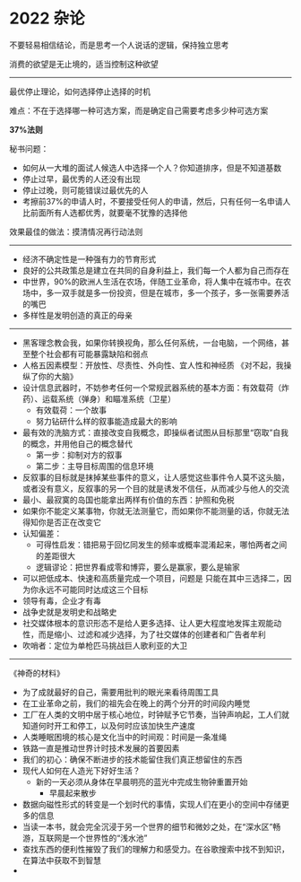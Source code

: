 # 2022 杂论



不要轻易相信结论，而是思考一个人说话的逻辑，保持独立思考

消费的欲望是无止境的，适当控制这种欲望

-----

最优停止理论，如何选择停止选择的时机

难点：不在于选择哪一种可选方案，而是确定自己需要考虑多少种可选方案

**37%法则**

秘书问题：

- 如何从一大堆的面试人候选人中选择一个人？你知道排序，但是不知道基数
- 停止过早，最优秀的人还没有出现
- 停止过晚，则可能错误过最优先的人
- 考擦前37%的申请人时，不要接受任何人的申请，然后，只有任何一名申请人比前面所有人选都优秀，就要毫不犹豫的选择他

效果最佳的做法：摸清情况再行动法则

----------

- 经济不确定性是一种强有力的节育形式
- 良好的公共政策总是建立在共同的自身利益上，我们每一个人都为自己而存在
- 中世界，90%的欧洲人生活在农场，伴随工业革命，将人集中在城市中。在农场中，多一双手就是多一份投资，但是在城市，多一个孩子，多一张需要养活的嘴巴
- 多样性是发明创造的真正的母亲

-----

- 黑客理念教会我，如果你转换视角，那么任何系统，一台电脑，一个网络，甚至整个社会都有可能暴露缺陷和弱点
- 人格五因素模型：开放性、尽责性、外向性、宜人性和神经质 《对不起，我操纵了你的大脑》
- 设计信息武器时，不妨参考任何一个常规武器系统的基本方面：有效载荷（炸药）、运载系统（弹身）和瞄准系统（卫星）
  - 有效载荷：一个故事
  - 努力钻研什么样的叙事能造成最大的影响
- 最有效的洗脑方式：直接改变自我概念，即操纵者试图从目标那里“窃取”自我的概念，并用他自己的概念替代
  - 第一步：抑制对方的叙事
  - 第二步：主导目标周围的信息环境
- 反叙事的目标就是抹掉某些事件的意义，让人感觉这些事件令人莫不这头脑，或者没有意义，反叙事的另一个目的就是诱发不信任，从而减少与他人的交流
- 最小、最寂寞的岛国也能拿出两样有价值的东西：护照和免税
- 如果你不能定义某事物，你就无法测量它，而如果你不能测量的话，你就无法得知你是否正在改变它
- 认知偏差：
  - 可得性启发：错把易于回忆同发生的频率或概率混淆起来，哪怕两者之间的差距很大
  - 逻辑谬论：把世界看成零和博弈，要么是赢家，要么是输家
- 可以把低成本、快速和高质量完成一个项目，问题是 只能在其中三选择二，因为你永远不可能同时达成这三个目标
- 领导有毒，企业才有毒
- 战争史就是发明史和战略史
- 社交媒体根本的意识形态不是给人更多选择、让人更大程度地发挥主观能动性，而是缩小、过滤和减少选择，为了社交媒体的创建者和广告者牟利
- 吹哨者：定位为单枪匹马挑战巨人歌利亚的大卫

----

《神奇的材料》

- 为了成就最好的自己，需要用批判的眼光来看待周围工具
- 在工业革命之前，我们的祖先会在晚上的两个分开的时间段内睡觉
- 工厂在人类的文明中居于核心地位，时钟赋予它节奏，当钟声响起，工人们就知道何时开工和停工，以及何时应该加快生产速度
- 人类睡眠困境的核心是文化当中的时间观：时间是一条准绳
- 铁路一直是推动世界计时技术发展的首要因素
- 我们的初心：确保不断进步的技术能留住我们真正想留住的东西
- 现代人如何在人造光下好好生活？
  - 新的一天必须从身体在早晨明亮的蓝光中完成生物钟重置开始
    - 早晨起来散步
- 数据向磁性形式的转变是一个划时代的事情，实现人们在更小的空间中存储更多的信息
- 当读一本书，就会完全沉浸于另一个世界的细节和微妙之处，在“深水区”畅游，互联网是一个世界性的“浅水池”
- 查找东西的便利性摧毁了我们的理解力和感受力。在谷歌搜索中找不到知识，在算法中获取不到智慧
- 





